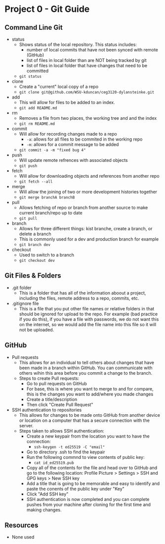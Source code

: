 # Project 0 - Git Guide

## Command Line Git

- status
  - Shows status of the local repository. This status includes:
    - number of local commits that have not been synced with remote (GitHub)
    - list of files in local folder than are NOT being tracked by git
    - list of files in local folder that have changes that need to be committed
  - `git status`
- clone
    - Create a "current" local copy of a repo
    - `git clone git@github.com/WSU-kduncan/ceg3120-dylansteinke.git`
- add
    - This will allow for files to be added to an index.
    - `git add README.md`
- rm
    - Removes a file from two places, the working tree and and the index
    - `git rm README.md`
- commit
    - Will allow for recording changes made to a repo
        - `-a`: allows for all files to be commited in the working repo
        - `-m`: allows for a commit message to be added
    - `git commit -a -m "fixed bug 4"`
- push
    - Will update remote refrences with associated objects
    - `git push`
- fetch
    - Will allow for downloading objects and references from another repo
    - `git fetch --all`
- merge
    - Will allow the joining of two or more development histories together
    - `git merge branchA branchB`
- pull
    - Allows fetching of repo or branch from another source to make current branch/repo up to date
    - `git pull`
- branch
    - Allows for three different things: kist branche, create a branch, or delete a branch
    - This is commonly used for a dev and production branch for example
    - `git branch dev`
- checkout
    - Used to switch to a branch
    - `git checkout dev`

## Git Files & Folders

- .git folder
    - This is a folder that has all of the information aboout a project, including the files, remote address to a repo, commits, etc.
- .gitignore file
    - This is a file that you put other file names or relative folders in that should be ignored for upload to the repo. For example (bad practice if you do this), if you have a file with passwords, we do not want this on the internet, so we would add the file name into this file so it will not be uploaded.
## GitHub

- Pull requests
    - This allows for an individual to tell others about changes that have been made in a branch within GitHub. You can communicate with others wihin this area before you commit a change to the branch.
    - Steps to create Pull requests:
        - Go to pull requests on GitHub
        - For base, this is where you want to merge to and for compare, this is the changes you want to add/where you made changes
        - Create a title/description
        - Then click "Create Pull Request"
- SSH authentication to repositories
    - This allows for changes to be made onto GitHub from another device or location on a computer that has a secure connection with the server.
    - Steps taken to allows SSH authentication:
        - Create a new keypair from the location you want to have the connection:
            - `ssh-keygen -t ed25519 -C "email"`
        - Go to directory .ssh to find the keypair
        - Run the following commnd to view contents of public key:
            - `cat id_ed25519.pub`
        - Copy all of the contents for the file and head over to GitHub and go to the following location: Profile Picture > Settings > SSH and GPG keys > New SSH key
        - Add a title that is going to be memorable and easy to identify and paste the conents of the public key under "Key"
        - Click "Add SSH key"
        - SSH authentication is now completed and you can complete pushes from your machine after cloning for the first time and making changes.

## Resources

- None used